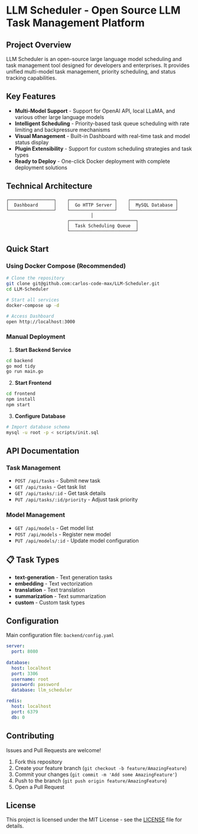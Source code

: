 # LLM Scheduler - Open Source LLM Task Management Platform

## Project Overview

LLM Scheduler is an open-source large language model scheduling and task management tool designed for developers and enterprises. It provides unified multi-model task management, priority scheduling, and status tracking capabilities.

## Key Features

- **Multi-Model Support** - Support for OpenAI API, local LLaMA, and various other large language models
- **Intelligent Scheduling** - Priority-based task queue scheduling with rate limiting and backpressure mechanisms
- **Visual Management** - Built-in Dashboard with real-time task and model status display
- **Plugin Extensibility** - Support for custom scheduling strategies and task types
- **Ready to Deploy** - One-click Docker deployment with complete deployment solutions

## Technical Architecture

```
┌─────────────────┐    ┌─────────────────┐    ┌─────────────────┐
│  Dashboard      │    │  Go HTTP Server │    │  MySQL Database │
└─────────────────┘    └─────────────────┘    └─────────────────┘
                                │
                       ┌─────────────────────────┐
                       │  Task Scheduling Queue  │
                       └─────────────────────────┘
```

## Quick Start

### Using Docker Compose (Recommended)

```bash
# Clone the repository
git clone git@github.com:carlos-code-max/LLM-Scheduler.git
cd LLM-Scheduler

# Start all services
docker-compose up -d

# Access Dashboard
open http://localhost:3000
```

### Manual Deployment

1. **Start Backend Service**
```bash
cd backend
go mod tidy
go run main.go
```

2. **Start Frontend**
```bash
cd frontend
npm install
npm start
```

3. **Configure Database**
```bash
# Import database schema
mysql -u root -p < scripts/init.sql
```

## API Documentation

### Task Management

- `POST /api/tasks` - Submit new task
- `GET /api/tasks` - Get task list
- `GET /api/tasks/:id` - Get task details
- `PUT /api/tasks/:id/priority` - Adjust task priority

### Model Management

- `GET /api/models` - Get model list
- `POST /api/models` - Register new model
- `PUT /api/models/:id` - Update model configuration

## 📋 Task Types

- **text-generation** - Text generation tasks
- **embedding** - Text vectorization
- **translation** - Text translation
- **summarization** - Text summarization
- **custom** - Custom task types

## Configuration

Main configuration file: `backend/config.yaml`

```yaml
server:
  port: 8080
  
database:
  host: localhost
  port: 3306
  username: root
  password: password
  database: llm_scheduler

redis:
  host: localhost
  port: 6379
  db: 0
```

## Contributing

Issues and Pull Requests are welcome!

1. Fork this repository
2. Create your feature branch (`git checkout -b feature/AmazingFeature`)
3. Commit your changes (`git commit -m 'Add some AmazingFeature'`)
4. Push to the branch (`git push origin feature/AmazingFeature`)
5. Open a Pull Request

## License

This project is licensed under the MIT License - see the [LICENSE](LICENSE) file for details.
